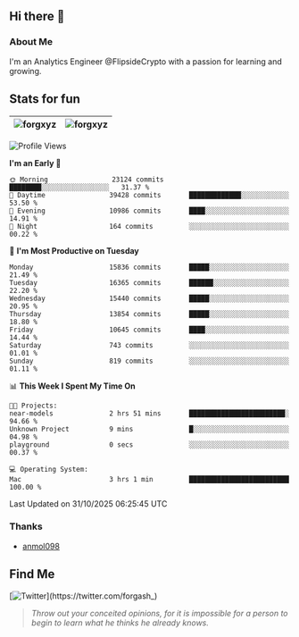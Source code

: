 ## Hi there 👋

### About Me

I'm an Analytics Engineer @FlipsideCrypto with a passion for learning and growing.
  
## Stats for fun

| <img align="center" src="https://github-readme-streak-stats.herokuapp.com/?user=forgxyz&theme=tokyonight" alt="forgxyz" /> | <img align="center" src="https://github-readme-stats.vercel.app/api?username=forgxyz&theme=tokyonight&show_icons=true" alt="forgxyz" /> |
| ------------- |------------- |


<!--START_SECTION:waka-->
![Profile Views](http://img.shields.io/badge/Profile%20Views-0-blue)

**I'm an Early 🐤** 

```text
🌞 Morning                23124 commits       ████████░░░░░░░░░░░░░░░░░   31.37 % 
🌆 Daytime                39428 commits       █████████████░░░░░░░░░░░░   53.50 % 
🌃 Evening                10986 commits       ████░░░░░░░░░░░░░░░░░░░░░   14.91 % 
🌙 Night                  164 commits         ░░░░░░░░░░░░░░░░░░░░░░░░░   00.22 % 
```
📅 **I'm Most Productive on Tuesday** 

```text
Monday                   15836 commits       █████░░░░░░░░░░░░░░░░░░░░   21.49 % 
Tuesday                  16365 commits       ██████░░░░░░░░░░░░░░░░░░░   22.20 % 
Wednesday                15440 commits       █████░░░░░░░░░░░░░░░░░░░░   20.95 % 
Thursday                 13854 commits       █████░░░░░░░░░░░░░░░░░░░░   18.80 % 
Friday                   10645 commits       ████░░░░░░░░░░░░░░░░░░░░░   14.44 % 
Saturday                 743 commits         ░░░░░░░░░░░░░░░░░░░░░░░░░   01.01 % 
Sunday                   819 commits         ░░░░░░░░░░░░░░░░░░░░░░░░░   01.11 % 
```


📊 **This Week I Spent My Time On** 

```text
🐱‍💻 Projects: 
near-models              2 hrs 51 mins       ████████████████████████░   94.66 % 
Unknown Project          9 mins              █░░░░░░░░░░░░░░░░░░░░░░░░   04.98 % 
playground               0 secs              ░░░░░░░░░░░░░░░░░░░░░░░░░   00.37 % 

💻 Operating System: 
Mac                      3 hrs 1 min         █████████████████████████   100.00 % 
```


 Last Updated on 31/10/2025 06:25:45 UTC
<!--END_SECTION:waka-->

### Thanks
 - [anmol098](https://github.com/anmol098/waka-readme-stats/)
  
## Find Me
[![Twitter](https://img.shields.io/twitter/url/https/twitter.com/forgash_.svg?style=social&label=Follow%20%40forgash_)](https://twitter.com/forgash_)


> *Throw out your conceited opinions, for it is impossible for a person to begin to learn what he thinks he already knows.* 

